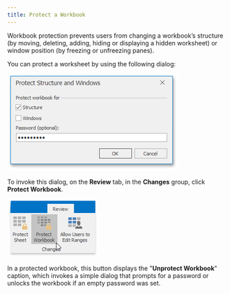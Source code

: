 ```yaml
---
title: Protect a Workbook
---
```

Workbook protection prevents users from changing a workbook’s structure (by moving, deleting, adding, hiding or displaying a hidden worksheet) or window position (by freezing or unfreezing panes).

You can protect a worksheet by using the following dialog:

![Protect_Workbook](../../../images/Img23283.png)

To invoke this dialog, on the **Review** tab, in the **Changes** group, click **Protect Workbook**.

![SpreadsheetControl_Review_Changes](../../../images/Img23281.png)

In a protected workbook, this button displays the "**Unprotect Workbook**" caption, which invokes a simple dialog that prompts for a password or unlocks the workbook if an empty password was set.